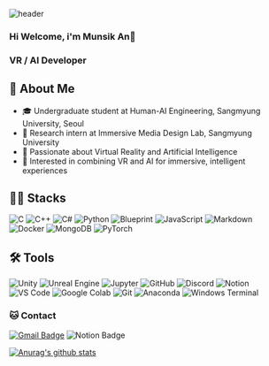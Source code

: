 ![header](https://capsule-render.vercel.app/api?type=venom&color=A374DB&height=300&section=header&text=VR%20is%20Future&fontColor=000000&textBg=true)

### Hi Welcome, i'm Munsik An👋
### VR / AI Developer

## 👤 About Me

- 🎓 Undergraduate student at Human-AI Engineering, Sangmyung University, Seoul  
- 🧪 Research intern at Immersive Media Design Lab, Sangmyung University  
- 🥽 Passionate about Virtual Reality and Artificial Intelligence  
- 🔗 Interested in combining VR and AI for immersive, intelligent experiences  



## 💪🏼 Stacks

![C](https://img.shields.io/badge/C-00599C?style=flat-square&logo=c&logoColor=white)
![C++](https://img.shields.io/badge/C++-00599C?style=flat-square&logo=c%2b%2b&logoColor=white)
![C#](https://img.shields.io/badge/C%23-239120?style=flat-square&logo=c-sharp&logoColor=white)
![Python](https://img.shields.io/badge/Python-3776AB?style=flat-square&logo=python&logoColor=white)
![Blueprint](https://img.shields.io/badge/Blueprint-0081C9?style=flat-square&logo=unrealengine&logoColor=white)
![JavaScript](https://img.shields.io/badge/JavaScript-F7DF1E?style=flat-square&logo=javascript&logoColor=black)
![Markdown](https://img.shields.io/badge/Markdown-000000?style=flat-square&logo=markdown&logoColor=white)
![Docker](https://img.shields.io/badge/Docker-2496ED?style=flat-square&logo=docker&logoColor=white)
![MongoDB](https://img.shields.io/badge/MongoDB-47A248?style=flat-square&logo=mongodb&logoColor=white)
![PyTorch](https://img.shields.io/badge/PyTorch-EE4C2C?style=flat-square&logo=pytorch&logoColor=white)


## 🛠️ Tools 


![Unity](https://img.shields.io/badge/Unity-000000?style=flat-square&logo=unity&logoColor=white)
![Unreal Engine](https://img.shields.io/badge/Unreal_Engine-313131?style=flat-square&logo=unrealengine&logoColor=white)
![Jupyter](https://img.shields.io/badge/Jupyter-F37626?style=flat-square&logo=jupyter&logoColor=white)
![GitHub](https://img.shields.io/badge/GitHub-181717?style=flat-square&logo=github&logoColor=white)
![Discord](https://img.shields.io/badge/Discord-5865F2?style=flat-square&logo=discord&logoColor=white)
![Notion](https://img.shields.io/badge/Notion-000000?style=flat-square&logo=notion&logoColor=white)
![VS Code](https://img.shields.io/badge/VS_Code-007ACC?style=flat-square&logo=visualstudiocode&logoColor=white)
![Google Colab](https://img.shields.io/badge/Colab-F9AB00?style=flat-square&logo=googlecolab&logoColor=white)
![Git](https://img.shields.io/badge/Git-F05032?style=flat-square&logo=git&logoColor=white)
![Anaconda](https://img.shields.io/badge/Anaconda-44A833?style=flat-square&logo=anaconda&logoColor=white)
![Windows Terminal](https://img.shields.io/badge/Windows_Terminal-4D4D4D?style=flat-square&logo=windows-terminal&logoColor=white)





### 🐱 Contact

[![Gmail Badge](https://img.shields.io/badge/Gmail-d14836?style=flat-square&logo=Gmail&logoColor=white&link=mailto:yunabae482@gmail.com)](anmoonsick@gmail.com)
  ![Notion Badge](https://img.shields.io/badge/Notion-000000?style=flat-square&logo=Notion&logoColor=white)



[![Anurag's github stats](https://github-readme-stats.vercel.app/api?username=dalsik&theme=dark)](https://github.com/dalsik/github-readme-stats)

<!--
**dalsik/dalsik** is a ✨ _special_ ✨ repository because its `README.md` (this file) appears on your GitHub profile.
﻿[![Top Langs](https://github-readme-stats.vercel.app/api/top-langs/?username=dalsik&langs_count=10&layout=compact&theme=dark&cache_seconds=60)](https://github.com/dalsik/github-readme-stats)
Here are some ideas to get you started:

- 🔭 I’m currently working on ...
- 🌱 I’m currently learning ...
- 👯 I’m looking to collaborate on ...
- 🤔 I’m looking for help with ...
- 💬 Ask me about ...
- 📫 How to reach me: ...
- 😄 Pronouns: ...
- ⚡ Fun fact: ...
-->
